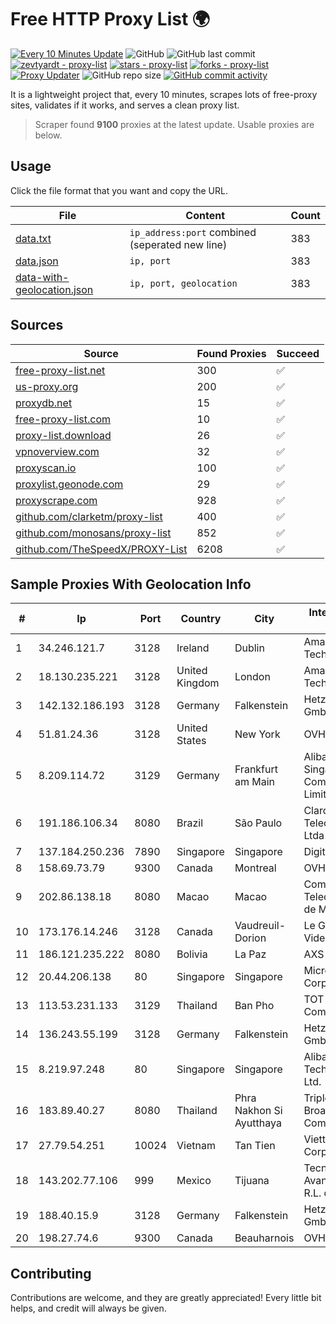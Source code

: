 
# Free HTTP Proxy List 🌍

[![Every 10 Minutes Update](https://github.com/mertguvencli/http-proxy-list/actions/workflows/main.yml/badge.svg?branch=main)](https://github.com/mertguvencli/http-proxy-list/actions/workflows/main.yml)
![GitHub](https://img.shields.io/github/license/mertguvencli/http-proxy-list)
![GitHub last commit](https://img.shields.io/github/last-commit/mertguvencli/http-proxy-list)
[![zevtyardt - proxy-list](https://img.shields.io/static/v1?label=zevtyardt&message=proxy-list&color=blue&logo=github)](https://github.com/zevtyardt/proxy-list "Go to GitHub repo")
[![stars - proxy-list](https://img.shields.io/github/stars/zevtyardt/proxy-list?style=social)](https://github.com/zevtyardt/proxy-list)
[![forks - proxy-list](https://img.shields.io/github/forks/zevtyardt/proxy-list?style=social)](https://github.com/zevtyardt/proxy-list)
[![Proxy Updater](https://github.com/zevtyardt/proxy-list/workflows/Proxy%20Updater/badge.svg)](https://github.com/zevtyardt/proxy-list/actions?query=workflow:"Proxy+Updater")
![GitHub repo size](https://img.shields.io/github/repo-size/zevtyardt/proxy-list)
[![GitHub commit activity](https://img.shields.io/github/commit-activity/m/zevtyardt/proxy-list?logo=commits)](https://github.com/zevtyardt/proxy-list/commits/main)

It is a lightweight project that, every 10 minutes, scrapes lots of free-proxy sites, validates if it works, and serves a clean proxy list.

> Scraper found **9100** proxies at the latest update. Usable proxies are below.

## Usage

Click the file format that you want and copy the URL.

|File|Content|Count|
|----|-------|-----|
|[data.txt](https://raw.githubusercontent.com/mertguvencli/http-proxy-list/main/proxy-list/data.txt)|`ip_address:port` combined (seperated new line)|383|
|[data.json](https://raw.githubusercontent.com/mertguvencli/http-proxy-list/main/proxy-list/data.json)|`ip, port`|383|
|[data-with-geolocation.json](https://raw.githubusercontent.com/mertguvencli/http-proxy-list/main/proxy-list/data-with-geolocation.json)|`ip, port, geolocation`|383|

## Sources

|Source|Found Proxies|Succeed|
|------|-------------|-------|
|[free-proxy-list.net](https://free-proxy-list.net)|300|✅|
|[us-proxy.org](https://www.us-proxy.org)|200|✅|
|[proxydb.net](http://proxydb.net)|15|✅|
|[free-proxy-list.com](https://free-proxy-list.com/?page=&port=&type%5B%5D=http&type%5B%5D=https&up_time=0&search=Search)|10|✅|
|[proxy-list.download](https://www.proxy-list.download/HTTP)|26|✅|
|[vpnoverview.com](https://vpnoverview.com/privacy/anonymous-browsing/free-proxy-servers)|32|✅|
|[proxyscan.io](https://www.proxyscan.io)|100|✅|
|[proxylist.geonode.com](https://proxylist.geonode.com/api/proxy-list?limit=300&page=1&sort_by=lastChecked&sort_type=desc&protocols=http,https)|29|✅|
|[proxyscrape.com](https://api.proxyscrape.com/v2/?request=displayproxies&protocol=http&timeout=10000&country=all&ssl=all&anonymity=all)|928|✅|
|[github.com/clarketm/proxy-list](https://raw.githubusercontent.com/clarketm/proxy-list/master/proxy-list-raw.txt)|400|✅|
|[github.com/monosans/proxy-list](https://raw.githubusercontent.com/monosans/proxy-list/main/proxies/http.txt)|852|✅|
|[github.com/TheSpeedX/PROXY-List](https://raw.githubusercontent.com/TheSpeedX/PROXY-List/master/http.txt)|6208|✅|


## Sample Proxies With Geolocation Info

|#|Ip|Port|Country|City|Internet Service Provider|
|-|--|----|-------|----|-------------------------|
|1|34.246.121.7|3128|Ireland|Dublin|Amazon Technologies Inc.|
|2|18.130.235.221|3128|United Kingdom|London|Amazon Technologies Inc.|
|3|142.132.186.193|3128|Germany|Falkenstein|Hetzner Online GmbH|
|4|51.81.24.36|3128|United States|New York|OVH US LLC|
|5|8.209.114.72|3129|Germany|Frankfurt am Main|Alibaba.com Singapore E-Commerce Private Limited|
|6|191.186.106.34|8080|Brazil|São Paulo|Claro NXT Telecomunicacoes Ltda|
|7|137.184.250.236|7890|Singapore|Singapore|DigitalOcean, LLC|
|8|158.69.73.79|9300|Canada|Montreal|OVH SAS|
|9|202.86.138.18|8080|Macao|Macao|Companhia de Telecomunicacoes de Macau|
|10|173.176.14.246|3128|Canada|Vaudreuil-Dorion|Le Groupe Videotron Ltee|
|11|186.121.235.222|8080|Bolivia|La Paz|AXS Bolivia S. A.|
|12|20.44.206.138|80|Singapore|Singapore|Microsoft Corporation|
|13|113.53.231.133|3129|Thailand|Ban Pho|TOT Public Company Limited|
|14|136.243.55.199|3128|Germany|Falkenstein|Hetzner Online GmbH|
|15|8.219.97.248|80|Singapore|Singapore|Alibaba (US) Technology Co., Ltd.|
|16|183.89.40.27|8080|Thailand|Phra Nakhon Si Ayutthaya|Triple T Broadband Public Company Limited|
|17|27.79.54.251|10024|Vietnam|Tan Tien|Viettel Corporation|
|18|143.202.77.106|999|Mexico|Tijuana|Tecnologías Avanzadas S. de R.L. de C.V.|
|19|188.40.15.9|3128|Germany|Falkenstein|Hetzner Online GmbH|
|20|198.27.74.6|9300|Canada|Beauharnois|OVH SAS|



## Contributing

Contributions are welcome, and they are greatly appreciated! Every
little bit helps, and credit will always be given.

